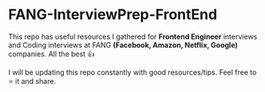 # FANG-InterviewPrep-FrontEnd
This repo has useful resources I gathered for **Frontend Engineer** interviews and Coding interviews at FANG **(Facebook, Amazon, Netflix, Google)** companies. 
All the best :thumbsup:

I will be updating this repo constantly with good resources/tips. Feel free to :star: it and share.
